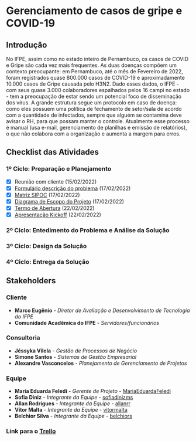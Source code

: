 # Gerenciamento de casos de gripe e COVID-19

## Introdução
No IFPE, assim como no estado inteiro de Pernambuco, os casos de COVID e Gripe são cada vez mais frequentes. As duas doenças compõem um contexto preocupante: em Pernambuco, até o mês de Fevereiro de 2022, foram registrados quase 800.000 casos de COVID-19 e aproximadamente 10.000 casos de Gripe causada pelo H3N2. Dado esses dados, o IFPE - com seus quase 3.000 colaboradores espalhados pelos 16 campi no estado - tem a preocupação de estar sendo um potencial foco de disseminação dos vírus. A grande estrutura segue um protocolo em caso de doença: como eles possuem uma política de fechamento de setor/sala de acordo com a quantidade de infectados, sempre que alguém se contamina deve avisar o RH, para que possam manter o controle. Atualmente esse processo é manual (usa e-mail, gerenciamento de planilhas e emissão de relatórios), o que não colabora com a organização e aumenta a margem para erros.

## Checklist das Atividades
### 1º Ciclo: Preparação e Planejamento
- [x] Reunião com cliente (15/02/2022)
- [x] [Formulário descrição do problema](/SGE/Descri%C3%A7%C3%A3o%20do%20Problema%20-%20Time%203.xlsx) (17/02/2022)
- [x] [Matriz SIPOC](/PGP/matriz-sipoc.pdf) (17/02/2022)
- [x] [Diagrama de Escopo do Projeto](/GPN/diagrama-escopo.pdf) (17/02/2022)
- [x] [Termo de Abertura](/PGP/termo-de-abertura.pdf) (22/02/2022)
- [x] [Apresentação Kickoff](/SGE/kickoff-apresentacao.pdf) (22/02/2022)

### 2º Ciclo: Entedimento do Problema e Análise da Solução

### 3º Ciclo: Design da Solução

### 4º Ciclo: Entrega da Solução

## Stakeholders
### Cliente
* **Marco Eugênio** - *Diretor de Avaliação e Desenvolvimento de Tecnologia do IFPE*
* **Comunidade Acadêmica do IFPE** - *Servidores/funcionários*

### Consultoria
* **Jéssyka Vilela** - *Gestão de Processos de Negócio*
* **Simone Santos** - *Sistemas de Gestão Empresarial*
* **Alexandre Vasconcelos** - *Planejamento de Gerenciamento de Projetos*

### Equipe
* **Maria Eduarda Feledi** - *Gerente de Projeto* - [MariaEduardaFeledi](https://github.com/MariaEduardaFeledi)
* **Sofia Diniz** - *Integrante da Equipe* - [sofiadinizms](https://github.com/sofiadinizms)
* **Allan Rodrigues** - *Integrante da Equipe* - [allanrr](https://github.com/allanrr)
* **Vitor Malta** - *Integrante da Equipe* - [vitormalta](https://github.com/vitormalta)
* **Belchior Silva** - *Integrante da Equipe* - [belchiors](https://github.com/belchiors)

### Link para o [Trello](https://trello.com/b/E2CL1LAD/atividades-time-3)
